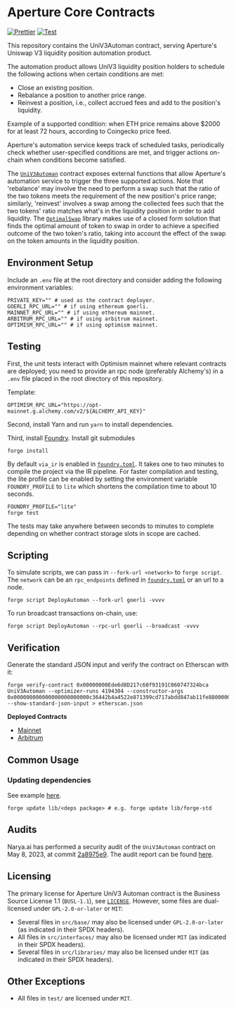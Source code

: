 # Aperture Core Contracts

[![Prettier](https://github.com/Aperture-Finance/core-contracts/actions/workflows/prettier.yml/badge.svg)](https://github.com/Aperture-Finance/core-contracts/actions/workflows/prettier.yml)
[![Test](https://github.com/Aperture-Finance/core-contracts/actions/workflows/test.yml/badge.svg)](https://github.com/Aperture-Finance/core-contracts/actions/workflows/test.yml)

This repository contains the UniV3Automan contract, serving Aperture's Uniswap V3 liquidity position automation product.

The automation product allows UniV3 liquidity position holders to schedule the following actions when certain conditions
are met:

- Close an existing position.
- Rebalance a position to another price range.
- Reinvest a position, i.e., collect accrued fees and add to the position's liquidity.

Example of a supported condition: when ETH price remains above $2000 for at least 72 hours, according to Coingecko price
feed.

Aperture's automation service keeps track of scheduled tasks, periodically check whether user-specified conditions are
met, and trigger actions on-chain when conditions become satisfied.

The [`UniV3Automan`](./src/UniV3Automan.sol) contract exposes external functions that allow Aperture's automation
service to trigger the three supported actions. Note that 'rebalance' may involve the need to perform a swap such that
the ratio of the two tokens meets the requirement of the new position's price range; similarly, 'reinvest' involves a
swap among the collected fees such that the two tokens' ratio matches what's in the liquidity position in order to add
liquidity. The [`OptimalSwap`](./src/libraries/OptimalSwap.sol) library makes use of a closed form solution that finds
the optimal amount of token to swap in order to achieve a specified outcome of the two token's ratio, taking into
account the effect of the swap on the token amounts in the liquidity position.

## Environment Setup

Include an `.env` file at the root directory and consider adding the following environment variables:

```shell
PRIVATE_KEY="" # used as the contract deployer.
GOERLI_RPC_URL="" # if using ethereum goerli.
MAINNET_RPC_URL="" # if using ethereum mainnet.
ARBITRUM_RPC_URL="" # if using arbitrum mainnet.
OPTIMISM_RPC_URL="" # if using optimism mainnet.
```

## Testing

First, the unit tests interact with Optimism mainnet where relevant contracts are deployed; you need to provide an rpc
node (preferably Alchemy's) in a `.env` file placed in the root directory of this repository.

Template:

```
OPTIMISM_RPC_URL="https://opt-mainnet.g.alchemy.com/v2/${ALCHEMY_API_KEY}"
```

Second, install Yarn and run `yarn` to install dependencies.

Third, install [Foundry](https://github.com/foundry-rs/foundry). Install git submodules

```shell
forge install
```

By default `via_ir` is enabled in [`foundry.toml`](foundry.toml). It takes one to two minutes to compile the project via
the IR pipeline. For faster compilation and testing, the lite profile can be enabled by setting the environment
variable `FOUNDRY_PROFILE` to `lite` which shortens the compilation time to about 10 seconds.

```shell
FOUNDRY_PROFILE="lite"
forge test
```

The tests may take anywhere between seconds to minutes to complete depending on whether contract storage slots in scope
are cached.

## Scripting

To simulate scripts, we can pass in `--fork-url <network>` to `forge script`. The `network` can be an
`rpc_endpoints` defined in [`foundry.toml`](foundry.toml) or an url to a node.

```shell
forge script DeployAutoman --fork-url goerli -vvvv
```

To run broadcast transactions on-chain, use:

```shell
forge script DeployAutoman --rpc-url goerli --broadcast -vvvv
```

## Verification

Generate the standard JSON input and verify the contract on Etherscan with it:

```shell
forge verify-contract 0x00000000Ede6d8D217c60f93191C060747324bca UniV3Automan --optimizer-runs 4194304 --constructor-args 0x000000000000000000000000c36442b4a4522e871399cd717abdd847ab11fe88000000000000000000000000beef63ae5a2102506e8a352a5bb32aa8b30b3112 --show-standard-json-input > etherscan.json
```

**Deployed Contracts**

* [Mainnet](https://etherscan.io/address/0x00000000ede6d8d217c60f93191c060747324bca)
* [Arbitrum](https://arbiscan.io/address/0x00000000ede6d8d217c60f93191c060747324bca)

## Common Usage

### Updating dependencies

See example [here](https://book.getfoundry.sh/projects/dependencies?highlight=update#updating-dependencies).

```shell
forge update lib/<deps package> # e.g. forge update lib/forge-std
```

## Audits

Narya.ai has performed a security audit of the `UniV3Automan` contract on May 8, 2023, at
commit [2a8975e9](https://github.com/Aperture-Finance/core-contracts/commit/2a8975e91e1371fa23b268b30c8959f95027dafb).
The audit report can be
found [here](https://github.com/NaryaAI/publications/blob/1468e568712d5e2aa9b0ecde0a16d3f9f1d715ef/Aperture%20UniV3Automan%20Report.pdf).

## Licensing

The primary license for Aperture UniV3 Automan contract is the Business Source License 1.1 (`BUSL-1.1`),
see [`LICENSE`](./LICENSE). However, some files are dual-licensed under `GPL-2.0-or-later` or `MIT`:

- Several files in `src/base/` may also be licensed under `GPL-2.0-or-later` (as indicated in their SPDX headers).
- All files in `src/interfaces/` may also be licensed under `MIT` (as indicated in their SPDX headers).
- Several files in `src/libraries/` may also be licensed under `MIT` (as indicated in their SPDX headers).

## Other Exceptions

- All files in `test/` are licensed under `MIT`.
